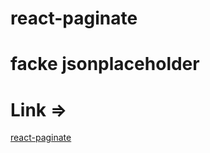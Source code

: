 # react-paginate
# facke jsonplaceholder
# Link => <br/>
[react-paginate](https://app.netlify.com/sites/goofy-tereshkova-2fdf30/overview)
